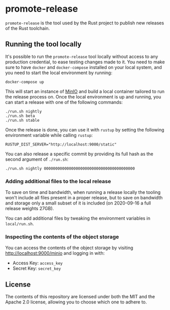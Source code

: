 # promote-release

`promote-release` is the tool used by the Rust project to publish new releases
of the Rust toolchain.

## Running the tool locally

It's possible to run the `promote-release` tool locally without access to any
production credential, to ease testing changes made to it. You need to make
sure to have `docker` and `docker-compose` installed on your local system, and
you need to start the local environment by running:

```
docker-compose up
```

This will start an instance of [MinIO](https://min.io) and build a local
container tailored to run the release process on. Once the local environment is
up and running, you can start a release with one of the following commands:

```
./run.sh nightly
./run.sh beta
./run.sh stable
```

Once the release is done, you can use it with `rustup` by setting the following
environment variable while calling `rustup`:

```
RUSTUP_DIST_SERVER="http://localhost:9000/static"
```

You can also release a specific commit by providing its full hash as the second
argument of `./run.sh`:

```
./run.sh nightly 0000000000000000000000000000000000000000
```

### Adding additional files to the local release

To save on time and bandwidth, when running a release locally the tooling won't
include all files present in a proper release, but to save on bandwidth and
storage only a small subset of it is included (on 2020-09-16 a full release
weights 27GB).

You can add additional files by tweaking the environment variables in
`local/run.sh`.

### Inspecting the contents of the object storage

You can access the contents of the object storage by visiting
<http://localhost:9000/minio> and logging in with:

* Access Key: `access_key`
* Secret Key: `secret_key`

## License

The contents of this repository are licensed under both the MIT and the Apache
2.0 license, allowing you to choose which one to adhere to.
